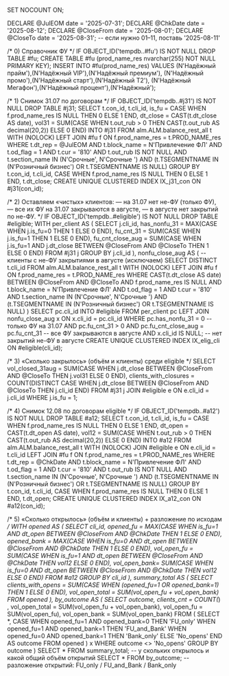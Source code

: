 SET NOCOUNT ON;

DECLARE @JulEOM    date = '2025-07-31';
DECLARE @ChkDate   date = '2025-08-12';
DECLARE @CloseFrom date = '2025-08-01';
DECLARE @CloseTo   date = '2025-08-31';   -- если нужно 01–11, поставь '2025-08-11'

/* 0) Справочник ФУ */
IF OBJECT_ID('tempdb..#fu') IS NOT NULL DROP TABLE #fu;
CREATE TABLE #fu (prod_name_res nvarchar(255) NOT NULL PRIMARY KEY);
INSERT INTO #fu(prod_name_res) VALUES
 (N'Надёжный прайм'),(N'Надёжный VIP'),(N'Надёжный премиум'),
 (N'Надёжный промо'),(N'Надёжный старт'),(N'Надёжный Т2'),
 (N'Надёжный Мегафон'),(N'Надёжный процент'),(N'Надёжный');

/* 1) Снимок 31.07 по договорам */
IF OBJECT_ID('tempdb..#j31') IS NOT NULL DROP TABLE #j31;
SELECT
    t.con_id,
    t.cli_id,
    is_fu    = CASE WHEN f.prod_name_res IS NULL THEN 0 ELSE 1 END,
    dt_close = CAST(t.dt_close AS date),
    vol31    = SUM(CASE WHEN t.out_rub > 0 THEN CAST(t.out_rub AS decimal(20,2)) ELSE 0 END)
INTO #j31
FROM alm.ALM.balance_rest_all t WITH (NOLOCK)
LEFT JOIN #fu f ON f.prod_name_res = t.PROD_NAME_res
WHERE t.dt_rep       = @JulEOM
  AND t.block_name   = N'Привлечение ФЛ'
  AND t.od_flag      = 1
  AND t.cur          = '810'
  AND t.out_rub     IS NOT NULL
  AND t.section_name IN (N'Срочные', N'Срочные ')
  AND (t.TSEGMENTNAME IN (N'Розничный бизнес') OR t.TSEGMENTNAME IS NULL)
GROUP BY t.con_id, t.cli_id, CASE WHEN f.prod_name_res IS NULL THEN 0 ELSE 1 END, t.dt_close;
CREATE UNIQUE CLUSTERED INDEX IX_j31_con ON #j31(con_id);

/* 2) Оставляем «чистых» клиентов:
      — на 31.07 нет не-ФУ (только ФУ),
      — все их ФУ на 31.07 закрываются в августе,
      — в августе нет закрытий по не-ФУ. */
IF OBJECT_ID('tempdb..#eligible') IS NOT NULL DROP TABLE #eligible;
WITH per_client AS (
  SELECT
      j.cli_id,
      has_nonfu_31     = MAX(CASE WHEN j.is_fu=0 THEN 1 ELSE 0 END),
      fu_cnt_31        = SUM(CASE WHEN j.is_fu=1 THEN 1 ELSE 0 END),
      fu_cnt_close_aug = SUM(CASE WHEN j.is_fu=1 AND j.dt_close BETWEEN @CloseFrom AND @CloseTo THEN 1 ELSE 0 END)
  FROM #j31 j
  GROUP BY j.cli_id
),
nonfu_close_aug AS (   -- клиенты с не-ФУ закрытиями в августе (исключаем)
  SELECT DISTINCT t.cli_id
  FROM alm.ALM.balance_rest_all t WITH (NOLOCK)
  LEFT JOIN #fu f ON f.prod_name_res = t.PROD_NAME_res
  WHERE CAST(t.dt_close AS date) BETWEEN @CloseFrom AND @CloseTo
    AND f.prod_name_res IS NULL
    AND t.block_name   = N'Привлечение ФЛ'
    AND t.od_flag      = 1
    AND t.cur          = '810'
    AND t.section_name IN (N'Срочные', N'Срочные ')
    AND (t.TSEGMENTNAME IN (N'Розничный бизнес') OR t.TSEGMENTNAME IS NULL)
)
SELECT pc.cli_id
INTO #eligible
FROM per_client pc
LEFT JOIN nonfu_close_aug x ON x.cli_id = pc.cli_id
WHERE pc.has_nonfu_31 = 0                 -- только ФУ на 31.07
  AND pc.fu_cnt_31 > 0
  AND pc.fu_cnt_close_aug = pc.fu_cnt_31  -- все ФУ закрываются в августе
  AND x.cli_id IS NULL;                   -- нет закрытий не-ФУ в августе
CREATE UNIQUE CLUSTERED INDEX IX_elig_cli ON #eligible(cli_id);

/* 3) «Сколько закрылось» (объём и клиенты) среди eligible */
SELECT
    vol_closed_31aug = SUM(CASE WHEN j.dt_close BETWEEN @CloseFrom AND @CloseTo THEN j.vol31 ELSE 0 END),
    clients_with_closures = COUNT(DISTINCT CASE WHEN j.dt_close BETWEEN @CloseFrom AND @CloseTo THEN j.cli_id END)
FROM #j31 j
JOIN #eligible e ON e.cli_id = j.cli_id
WHERE j.is_fu = 1;

/* 4) Снимок 12.08 по договорам eligible */
IF OBJECT_ID('tempdb..#a12') IS NOT NULL DROP TABLE #a12;
SELECT
    t.con_id,
    t.cli_id,
    is_fu   = CASE WHEN f.prod_name_res IS NULL THEN 0 ELSE 1 END,
    dt_open = CAST(t.dt_open AS date),
    vol12   = SUM(CASE WHEN t.out_rub > 0 THEN CAST(t.out_rub AS decimal(20,2)) ELSE 0 END)
INTO #a12
FROM alm.ALM.balance_rest_all t WITH (NOLOCK)
JOIN #eligible e ON e.cli_id = t.cli_id
LEFT JOIN #fu f  ON f.prod_name_res = t.PROD_NAME_res
WHERE t.dt_rep       = @ChkDate
  AND t.block_name   = N'Привлечение ФЛ'
  AND t.od_flag      = 1
  AND t.cur          = '810'
  AND t.out_rub     IS NOT NULL
  AND t.section_name IN (N'Срочные', N'Срочные ')
  AND (t.TSEGMENTNAME IN (N'Розничный бизнес') OR t.TSEGMENTNAME IS NULL)
GROUP BY t.con_id, t.cli_id, CASE WHEN f.prod_name_res IS NULL THEN 0 ELSE 1 END, t.dt_open;
CREATE UNIQUE CLUSTERED INDEX IX_a12_con ON #a12(con_id);

/* 5) «Сколько открылось» (объём и клиенты) + разложение по исходам */
WITH opened AS (
  SELECT
      cli_id,
      opened_fu    = MAX(CASE WHEN is_fu=1 AND dt_open BETWEEN @CloseFrom AND @ChkDate THEN 1 ELSE 0 END),
      opened_bank  = MAX(CASE WHEN is_fu=0 AND dt_open BETWEEN @CloseFrom AND @ChkDate THEN 1 ELSE 0 END),
      vol_open_fu  = SUM(CASE WHEN is_fu=1 AND dt_open BETWEEN @CloseFrom AND @ChkDate THEN vol12 ELSE 0 END),
      vol_open_bank= SUM(CASE WHEN is_fu=0 AND dt_open BETWEEN @CloseFrom AND @ChkDate THEN vol12 ELSE 0 END)
  FROM #a12
  GROUP BY cli_id
),
summary_total AS (
  SELECT
      clients_with_opens = SUM(CASE WHEN (opened_fu=1 OR opened_bank=1) THEN 1 ELSE 0 END),
      vol_open_total     = SUM(vol_open_fu + vol_open_bank)
  FROM opened
),
by_outcome AS (
  SELECT
      outcome,
      clients_cnt = COUNT(*) ,
      vol_open_total = SUM(vol_open_fu + vol_open_bank),
      vol_open_fu    = SUM(vol_open_fu),
      vol_open_bank  = SUM(vol_open_bank)
  FROM (
      SELECT *,
             CASE
               WHEN opened_fu=1 AND opened_bank=0 THEN 'FU_only'
               WHEN opened_fu=1 AND opened_bank=1 THEN 'FU_and_Bank'
               WHEN opened_fu=0 AND opened_bank=1 THEN 'Bank_only'
               ELSE 'No_opens'
             END AS outcome
      FROM opened
  ) x
  WHERE outcome <> 'No_opens'
  GROUP BY outcome
)
SELECT * FROM summary_total;   -- у скольких открылось и какой общий объём открытий
SELECT * FROM by_outcome;      -- разложение открытий: FU_only / FU_and_Bank / Bank_only

